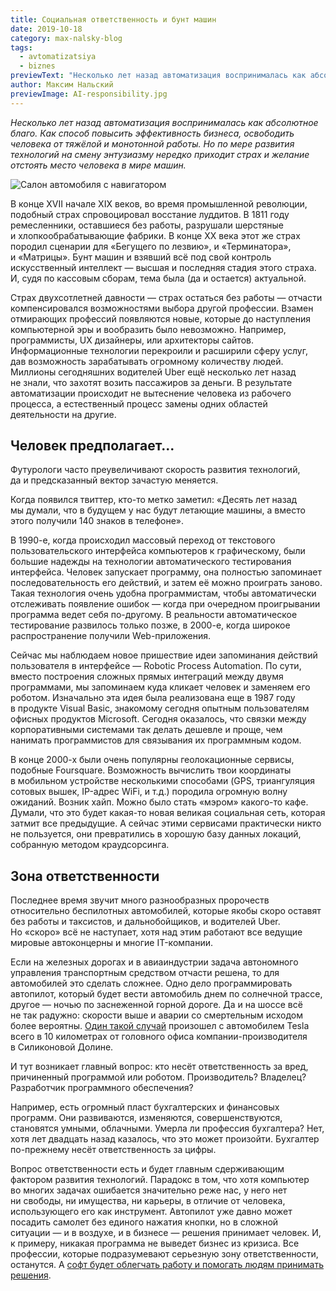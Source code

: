 ```yaml
---
title: Социальная ответственность и бунт машин
date: 2019-10-18
category: max-nalsky-blog
tags:
  - avtomatizatsiya
  - biznes
previewText: "Несколько лет назад автоматизация воспринималась как абсолютное благо. Как способ повысить эффективность бизнеса, освободить человека от тяжёлой и монотонной работы. Но по мере развития технологий на смену энтузиазму нередко приходит страх и желание отстоять место человека в мире машин."
author: Максим Нальский
previewImage: AI-responsibility.jpg
---
```

_Несколько лет назад автоматизация воспринималась как абсолютное благо. Как способ повысить эффективность бизнеса, освободить человека от тяжёлой и монотонной работы. Но по мере развития технологий на смену энтузиазму нередко приходит страх и желание отстоять место человека в мире машин._

![Салон автомобиля с навигатором](tesla-1024x683.webp)

В конце XVII начале XIX веков, во время промышленной революции, подобный страх спровоцировал восстание луддитов. В 1811 году ремесленники, оставшиеся без работы, разрушали шерстяные и хлопкообрабатывающие фабрики. В конце XX века этот же страх породил сценарии для «Бегущего по лезвию», и «Терминатора», и «Матрицы». Бунт машин и взявший всё под свой контроль искусственный интеллект — высшая и последняя стадия этого страха. И, судя по кассовым сборам, тема была (да и остается) актуальной.

Страх двухсотлетней давности — страх остаться без работы — отчасти компенсировался возможностями выбора другой профессии. Взамен отмирающих профессий появляются новые, которые до наступления компьютерной эры и вообразить было невозможно. Например, программисты, UX дизайнеры, или архитекторы сайтов. Информационные технологии перекроили и расширили сферу услуг, дав возможность зарабатывать огромному количеству людей. Миллионы сегодняшних водителей Uber ещё несколько лет назад не знали, что захотят возить пассажиров за деньги. В результате автоматизации происходит не вытеснение человека из рабочего процесса, а естественный процесс замены одних областей деятельности на другие.

## Человек предполагает...

Футурологи часто преувеличивают скорость развития технологий, да и предсказанный вектор зачастую меняется.

Когда появился твиттер, кто-то метко заметил: «Десять лет назад мы думали, что в будущем у нас будут летающие машины, а вместо этого получили 140 знаков в телефоне».

В 1990-е, когда происходил массовый переход от текстового пользовательского интерфейса компьютеров к графическому, были большие надежды на технологии автоматического тестирования интерфейса. Человек запускает программу, она полностью запоминает последовательность его действий, и затем её можно проиграть заново. Такая технология очень удобна программистам, чтобы автоматически отслеживать появление ошибок — когда при очередном проигрывании программа ведет себя по-другому. В реальности автоматическое тестирование развилось только позже, в 2000-е, когда широкое распространение получили Web-приложения.

Сейчас мы наблюдаем новое пришествие идеи запоминания действий пользователя в интерфейсе — Robotic Process Automation. По сути, вместо построения сложных прямых интеграций между двумя программами, мы запоминаем куда кликает человек и заменяем его роботом. Изначально эта идея была реализована еще в 1987 году в продукте Visual Basic, знакомому сегодня опытным пользователям офисных продуктов Microsoft. Сегодня оказалось, что связки между корпоративными системами так делать дешевле и проще, чем нанимать программистов для связывания их программным кодом.

В конце 2000-х были очень популярны геолокационные сервисы, подобные Foursquare. Возможность вычислить твои координаты в мобильном устройстве несколькими способами (GPS, триангуляция сотовых вышек, IP-адрес WiFi, и т.д.) породила огромную волну ожиданий. Возник хайп. Можно было стать «мэром» какого-то кафе. Думали, что это будет какая-то новая великая социальная сеть, которая затмит все предыдущие. А сейчас этими сервисами практически никто не пользуется, они превратились в хорошую базу данных локаций, собранную методом краудсорсинга.

## Зона ответственности

Последнее время звучит много разнообразных пророчеств относительно беспилотных автомобилей, которые якобы скоро оставят без работы и таксистов, и дальнобойщиков, и водителей Uber. Но «скоро» всё не наступает, хотя над этим работают все ведущие мировые автоконцерны и многие IT-компании.

Если на железных дорогах и в авиаиндустрии задача автономного управления транспортным средством отчасти решена, то для автомобилей это сделать сложнее. Одно дело программировать автопилот, который будет вести автомобиль днем по солнечной трассе, другое — ночью по заснеженной горной дороге. Да и на шоссе всё не так радужно: скорости выше и аварии со смертельным исходом более вероятны. [Один такой случай](https://ntsb.gov/investigations/AccidentReports/Reports/HWY18FH011-preliminary.pdf) произошел с автомобилем Tesla всего в 10 километрах от головного офиса компании-производителя в Силиконовой Долине.

И тут возникает главный вопрос: кто несёт ответственность за вред, причиненный программой или роботом. Производитель? Владелец? Разработчик программного обеспечения?

Например, есть огромный пласт бухгалтерских и финансовых программ. Они развиваются, изменяются, совершенствуются, становятся умными, облачными. Умерла ли профессия бухгалтера? Нет, хотя лет двадцать назад казалось, что это может произойти. Бухгалтер по-прежнему несёт ответственность за цифры.

Вопрос ответственности есть и будет главным сдерживающим фактором развития технологий. Парадокс в том, что хотя компьютер во многих задачах ошибается значительно реже нас, у него нет ни свободы, ни имущества, ни карьеры, в отличие от человека, использующего его как инструмент. Автопилот уже давно может посадить самолет без единого нажатия кнопки, но в сложной ситуации — и в воздухе, и в бизнесе — решения принимает человек. И, к примеру, никакая программа не выведет бизнес из кризиса. Все профессии, которые подразумевают серьезную зону ответственности, останутся. А [софт будет облегчать работу и помогать людям принимать решения](https://pyrus.com/ru/).
